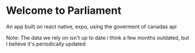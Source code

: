# Welcome to Parliament 

An app built on react native, expo, using the goverment of canadas api

Note: The data we rely on isn't up to date  i think a few months outdated, but I believe it's periodically updated
